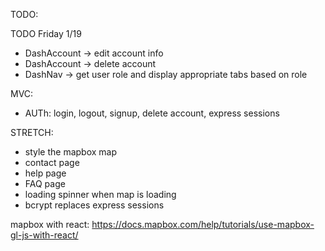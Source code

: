 TODO:

TODO Friday 1/19

- DashAccount -> edit account info
- DashAccount -> delete account
- DashNav -> get user role and display appropriate tabs based on role

MVC:

- AUTh: login, logout, signup, delete account, express sessions

STRETCH:

- style the mapbox map
- contact page
- help page
- FAQ page
- loading spinner when map is loading
- bcrypt replaces express sessions

<!-- NOTE -->

mapbox with react: https://docs.mapbox.com/help/tutorials/use-mapbox-gl-js-with-react/
